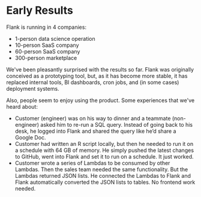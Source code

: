 # Early Results

Flank is running in 4 companies:

- 1-person data science operation
- 10-person SaaS company
- 60-person SaaS company
- 300-person marketplace

We've been pleasantly surprised with the results so far. Flank was originally conceived as a prototyping tool, but, as it has become more stable, it has replaced internal tools, BI dashboards, cron jobs, and (in some cases) deployment systems.

Also, people seem to enjoy using the product. Some experiences that we've heard about:

- Customer (engineer) was on his way to dinner and a teammate (non-engineer) asked him to re-run a SQL query. Instead of going back to his desk, he logged into Flank and shared the query like he’d share a Google Doc.
- Customer had written an R script locally, but then he needed to run it on a schedule with 64 GB of memory. He simply pushed the latest changes to GitHub, went into Flank and set it to run on a schedule. It just worked.
- Customer wrote a series of Lambdas to be consumed by other Lambdas. Then the sales team needed the same functionality. But the Lambdas returned JSON lists. He connected the Lambdas to Flank and Flank automatically converted the JSON lists to tables. No frontend work needed.
